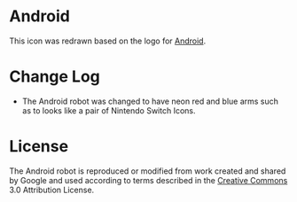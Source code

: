 # Android

This icon was redrawn based on the logo for [Android](https://www.android.com/).

# Change Log

- The Android robot was changed to have neon red and blue arms such as to looks like a pair of Nintendo Switch Icons.

# License

The Android robot is reproduced or modified from work created and shared by Google and used according to terms described in the [Creative Commons](https://creativecommons.org/licenses/by/3.0/) 3.0 Attribution License.
